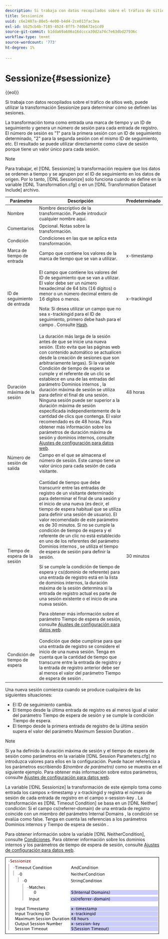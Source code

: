 ```yaml
---
description: Si trabaja con datos recopilados sobre el tráfico de sitios web, puede utilizar la transformación Sessionize para determinar cómo se definen las sesiones.
title: Sessionize
uuid: c6e2487a-80e5-4e00-b4d4-2ce013fac3ea
exl-id: bb25cb4b-7185-4524-8ff5-740b672e1cd9
source-git-commit: b1dda69a606a16dccca30d2a74c7e63dbd27936c
workflow-type: tm+mt
source-wordcount: '773'
ht-degree: 1%

---
```


# Sessionize{#sessionize}

{{eol}}

Si trabaja con datos recopilados sobre el tráfico de sitios web, puede utilizar la transformación Sessionize para determinar cómo se definen las sesiones.

La transformación toma como entrada una marca de tiempo y un ID de seguimiento y genera un número de sesión para cada entrada de registro. El número de sesión es &quot;1&quot; para la primera sesión con un ID de seguimiento determinado, &quot;2&quot; para la segunda sesión con el mismo ID de seguimiento, etc. El resultado se puede utilizar directamente como clave de sesión porque tiene un valor único para cada sesión.

>[!NOTE]
>
>Para trabajar, el [!DNL Sessionize] la transformación requiere que los datos se ordenen a tiempo y se agrupen por el ID de seguimiento en los datos de origen. Por lo tanto, [!DNL Sessionize] solo funciona cuando se define en la variable [!DNL Transformation.cfg] o en un [!DNL Transformation Dataset Include] archivo.

<table id="table_34984DF9340149C0A5016F08EABAD158"> 
 <thead> 
  <tr> 
   <th colname="col1" class="entry"> Parámetro </th> 
   <th colname="col2" class="entry"> Descripción </th> 
   <th colname="col3" class="entry"> Predeterminado </th> 
  </tr> 
 </thead>
 <tbody> 
  <tr> 
   <td colname="col1"> Nombre </td> 
   <td colname="col2"> Nombre descriptivo de la transformación. Puede introducir cualquier nombre aquí. </td> 
   <td colname="col3"> </td> 
  </tr> 
  <tr> 
   <td colname="col1"> Comentarios </td> 
   <td colname="col2"> Opcional. Notas sobre la transformación. </td> 
   <td colname="col3"> </td> 
  </tr> 
  <tr> 
   <td colname="col1"> Condición </td> 
   <td colname="col2"> Condiciones en las que se aplica esta transformación. </td> 
   <td colname="col3"> </td> 
  </tr> 
  <tr> 
   <td colname="col1"> Marca de tiempo de entrada </td> 
   <td colname="col2"> Campo que contiene los valores de la marca de tiempo que se van a utilizar. </td> 
   <td colname="col3"> x-timestamp </td> 
  </tr> 
  <tr> 
   <td colname="col1"> ID de seguimiento de entrada </td> 
   <td colname="col2"> <p>El campo que contiene los valores del ID de seguimiento que se van a utilizar. El valor debe ser un número hexadecimal de 64 bits (16 dígitos) o menor o un número decimal entero de 16 dígitos o menos. </p> <p> <p>Nota: Si desea utilizar un campo que no sea x-trackingid para el ID de seguimiento, primero debe hash para el campo . Consulte <a href="../../../../../home/c-dataset-const-proc/c-data-trans/c-transf-types/c-standard-transf/c-hash.md#concept-9c353923264941c3aea4428fed66d369"> Hash</a>. </p> </p> </td> 
   <td colname="col3"> x-trackingid </td> 
  </tr> 
  <tr> 
   <td colname="col1"> <p>Duración máxima de la sesión </p> </td> 
   <td colname="col2">La duración más larga de la sesión antes de que se inicie una nueva sesión. (Esto evita que las páginas web con contenido automático se actualicen desde la creación de sesiones que son arbitrariamente largas). Si la variable <span class="wintitle"> Condición de tiempo de espera</span> se cumple y el referente de un clic se establece en una de las entradas del parámetro Dominios internos , la duración máxima de sesión se utiliza para definir el final de una sesión. Ninguna sesión puede ser superior a la duración máxima de sesión especificada independientemente de la cantidad de clics que contenga. El valor recomendado es de 48 horas. Para obtener más información sobre los parámetros de duración máxima de sesión y dominios internos, consulte <a href="../../../../../home/c-dataset-const-proc/c-config-web-data/c-config-web-data.md#concept-9a306b65483a484bb3f6f3c1d7e77519"> Ajustes de configuración para datos web</a>. </td> 
   <td colname="col3"> 48 horas </td> 
  </tr> 
  <tr> 
   <td colname="col1"> Número de sesión de salida </td> 
   <td colname="col2"> Campo en el que se almacena el número de sesión. Este campo tiene un valor único para cada sesión de cada visitante. </td> 
   <td colname="col3"> </td> 
  </tr> 
  <tr> 
   <td colname="col1"> Tiempo de espera de la sesión </td> 
   <td colname="col2"> <p>Cantidad de tiempo que debe transcurrir entre las entradas de registro de un visitante determinado para determinar el final de una sesión y el inicio de una nueva (es decir, el tiempo de espera habitual que se utiliza para definir una sesión de usuario). El valor recomendado de este parámetro es de 30 minutos. Si no se cumple la condición de tiempo de espera y el referente de un clic no está establecido en uno de los referentes del parámetro Dominios internos , se utiliza el tiempo de espera de sesión para definir la sesión. </p> <p> Si se cumple la condición de tiempo de espera y cs(dominio de referente) para una entrada de registro está en la lista de dominios internos, la duración máxima de la sesión determina si la entrada de registro actual es parte de una sesión existente o el inicio de una nueva sesión. </p> <p> Para obtener más información sobre el parámetro Tiempo de espera de sesión, consulte <a href="../../../../../home/c-dataset-const-proc/c-config-web-data/c-config-web-data.md#concept-9a306b65483a484bb3f6f3c1d7e77519"> Ajustes de configuración para datos web</a>. </p> </td> 
   <td colname="col3"> 30 minutos </td> 
  </tr> 
  <tr> 
   <td colname="col1"> Condición de tiempo de espera </td> 
   <td colname="col2"> Condición que debe cumplirse para que una entrada de registro se considere el inicio de una nueva sesión. Tenga en cuenta que la cantidad de tiempo que transcurre entre la entrada de registro y la entrada de registro anterior debe ser al menos el valor del parámetro Tiempo de espera de sesión . </td> 
   <td colname="col3"> </td> 
  </tr> 
 </tbody> 
</table>

Una nueva sesión comienza cuando se produce cualquiera de las siguientes situaciones:

* El ID de seguimiento cambia.
* El tiempo desde la última entrada de registro es al menos igual al valor del parámetro Tiempo de espera de sesión y se cumple la condición Tiempo de espera.
* El tiempo desde la primera entrada de registro de la última sesión supera el valor del parámetro Maximum Session Duration .

>[!NOTE]
>
>Si ya ha definido la duración máxima de sesión y el tiempo de espera de sesión como parámetros en la variable [!DNL Session Parameters.cfg] no introduzca valores para ellos en la configuración. Puede hacer referencia a los parámetros escribiendo *$(nombre de parámetro)* como se muestra en el siguiente ejemplo. Para obtener más información sobre estos parámetros, consulte [Ajustes de configuración para datos web](../../../../../home/c-dataset-const-proc/c-config-web-data/c-config-web-data.md#concept-9a306b65483a484bb3f6f3c1d7e77519).

La variable [!DNL Sessionize] la transformación de este ejemplo toma como entrada los campos x-timestamp y x-trackingid y registra el número de sesión de cada entrada de registro en el campo x-session-key . La transformación es [!DNL Timeout Condition] se basa en un [!DNL Neither] condición: Si el campo cs(referrer-domain) de una entrada de registro coincide con un miembro del parámetro Internal Domains , la condición se evalúa como false. Tenga en cuenta las referencias a los parámetros Dominios internos y Tiempo de espera de sesión .

Para obtener información sobre la variable [!DNL NeitherCondition], consulte [Condiciones](../../../../../home/c-dataset-const-proc/c-conditions/c-abt-cond.md). Para obtener información sobre los dominios internos y los parámetros de tiempo de espera de sesión, consulte [Ajustes de configuración para datos web](../../../../../home/c-dataset-const-proc/c-config-web-data/c-config-web-data.md#concept-9a306b65483a484bb3f6f3c1d7e77519).

![](assets/cfg_TransformationType_Sessionize.png)
